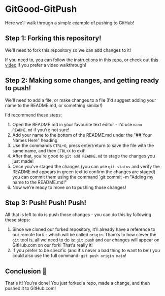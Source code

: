# GitGood-GitPush
Here we'll walk through a simple example of pushing to GitHub!

## Step 1: Forking this repository!

We'll need to fork this repository so we can add changes to it!

If you need to, you can follow the instructions in this [repo](https://github.com/chris-alexiuk/GitGood-Forking), or check out [this video](https://youtu.be/aV7Y6cLD9wQ) if you prefer a video walkthrough!

## Step 2: Making some changes, and getting ready to push!

We'll need to add a file, or make changes to a file (I'd suggest adding your name to the README.md, or something similar!)

I'd recommend these steps: 

  1. Open the README.md in your favourite text editor - I'd use `nano README.md` if you're not sure!
  2. Add your name to the bottom of the README.md under the "## Your Names Here" heading.
  3. Use the commands `CTRL+O`, press enter/return to save the file with the same name, and then `CTRL+X` to exit!
  4. After that, you're good to `git add README.md` to stage the changes you just made!
  5. Once you've staged the changes (you can use `git status` and verify the README.md appears in green text to confirm the changes are staged) you can commit them using the command `git commit -m "Adding my name to the README.md!"
  6. Now we're ready to move on to pushing those changes!
  
## Step 3: Push! Push! Push!

All that is left to do is push those changes - you can do this by following these steps:

  1. Since we cloned our forked repository, it'll already have a reference to our remote fork - which will be called `origin`. Thanks to how clever the `git` tool is, all we need to do is: `git push` and our changes will appear on GitHub.com on our fork! That's really it!
  2. If you prefer to be specific (and it's never a bad thing to want to be!) you could also use the full command: `git push origin main`!
  
  
## Conclusion :tada:

That's it! You're done! You just forked a repo, made a change, and then pushed it to GitHub.com! 
